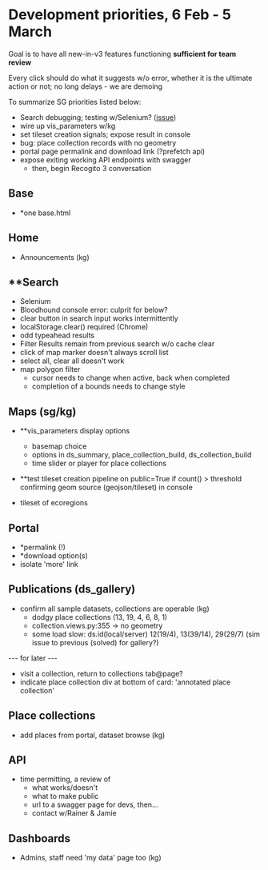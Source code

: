 Development priorities, 6 Feb - 5 March
=======================================

Goal is to have all new-in-v3 features functioning **sufficient for team review**

Every click should do what it suggests w/o error, whether it is the ultimate action or not; no long delays - we are demoing

To summarize SG priorities listed below:

- Search debugging; testing w/Selenium? ([issue](../../issues/121))
- wire up vis_parameters w/kg
- set tileset creation signals; expose result in console
- bug: place collection records with no geometry 
- portal page permalink and download link (?prefetch api)
- expose exiting working API endpoints with swagger
	- then, begin Recogito 3 conversation



Base
----
- *one base.html

Home
----
- Announcements (kg)

**Search
--------
- Selenium
- Bloodhound console error: culprit for below?
- clear button in search input works intermittently
- localStorage.clear() required (Chrome)
- odd typeahead results
- Filter Results remain from previous search w/o cache clear
- click of map marker doesn't always scroll list
- select all, clear all doesn't work
- map polygon filter
	- cursor needs to change when active, back when completed
	- completion of a bounds needs to change style


Maps (sg/kg)
------------
- **vis_parameters display options 
	- basemap choice
	- options in ds_summary, place_collection_build, 
			ds_collection_build
	- time slider or player for place collections

- **test tileset creation pipeline
	on public=True if count() > threshold
	confirming geom source (geojson/tileset) in console

- tileset of ecoregions

Portal
------
- *permalink (!)
- *download option(s)
- isolate 'more' link


Publications (ds_gallery)
-------------------------
- confirm all sample datasets, collections are operable (kg)
  - dodgy place collections (13, 19, 4, 6, 8, 1)
  - collection.views.py:355 -> no geometry
  - some load slow: ds.id(local/server) 12(19/4), 13(39/14), 29(29/7) (sim issue to previous (solved) for gallery?)

--- for later ---
- visit a collection, return to collections tab@page?
- indicate place collection div at bottom of card: 'annotated place collection'


Place collections
-----------------
- add places from portal, dataset browse (kg)

API
---
- time permitting, a review of 
	- what works/doesn't
	- what to make public
	- url to a swagger page for devs, then...
	- contact w/Rainer & Jamie

Dashboards
----------
- Admins, staff need 'my data' page too (kg)

